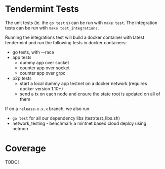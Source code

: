 # Tendermint Tests

The unit tests (ie. the `go test` s) can be run with `make test`.
The integration tests can be run wtih `make test_integrations`.

Running the integrations test will build a docker container with latest tendermint
and run the following tests in docker containers:

- go tests, with --race
- app tests
	- dummy app over socket
	- counter app over socket
	- counter app over grpc
- p2p tests
	- start a local dummy app testnet on a docker network (requires docker version 1.10+)
	- send a tx on each node and ensure the state root is updated on all of them

If on a `release-x.x.x` branch, we also run

- `go test` for all our dependency libs (test/test_libs.sh)
- network_testing - benchmark a mintnet based cloud deploy using netmon

# Coverage

TODO!



